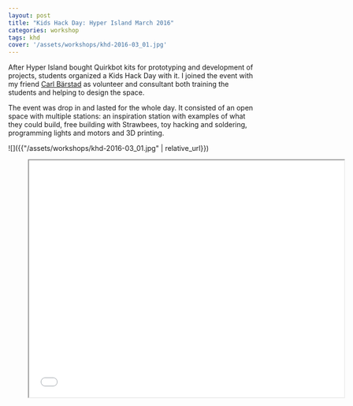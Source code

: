 ```yaml
---
layout: post
title: "Kids Hack Day: Hyper Island March 2016"
categories: workshop
tags: khd
cover: '/assets/workshops/khd-2016-03_01.jpg'
---
```


After Hyper Island bought Quirkbot kits for prototyping and development of projects, students organized a Kids Hack Day with it. I joined the event with my friend [Carl Bärstad](https://www.linkedin.com/in/carlbarstad/) as volunteer and consultant both training the students and helping to design the space.

The event was drop in and lasted for the whole day. It consisted of an open space with multiple stations: an inspiration station with examples of what they could build, free building with Strawbees, toy hacking and soldering, programming lights and motors and 3D printing.

![]({{"/assets/workshops/khd-2016-03_01.jpg" | relative_url}})

<div class="video">
    <figure>
        <iframe width="640" height="480" src="//www.youtube.com/embed/NAYQZ68pAg0" allowfullscreen></iframe>
    </figure>
</div>
